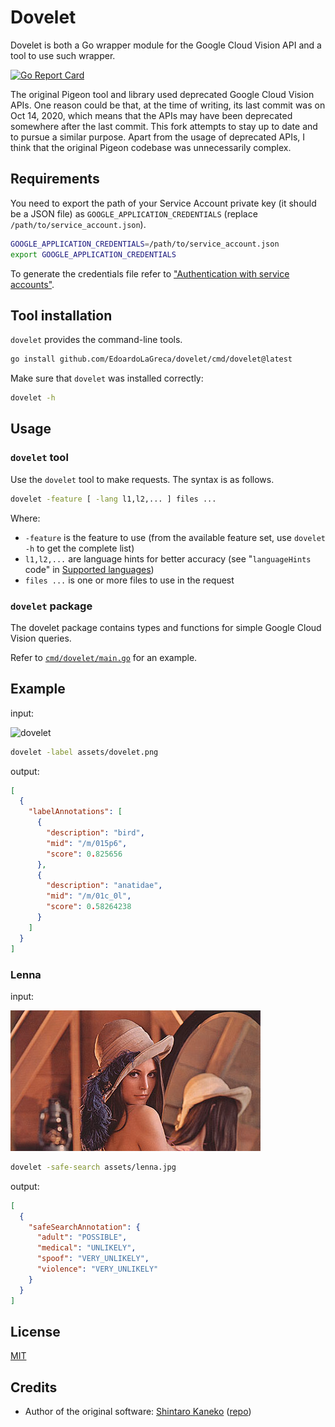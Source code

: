 # Dovelet

Dovelet is both a Go wrapper module for the Google Cloud Vision API and a tool to use such wrapper.

[![Go Report Card](https://goreportcard.com/badge/github.com/EdoardoLaGreca/dovelet)](https://goreportcard.com/report/github.com/EdoardoLaGreca/dovelet)

The original Pigeon tool and library used deprecated Google Cloud Vision APIs. One reason could be that, at the time of writing, its last commit was on Oct 14, 2020, which means that the APIs may have been deprecated somewhere after the last commit. This fork attempts to stay up to date and to pursue a similar purpose. Apart from the usage of deprecated APIs, I think that the original Pigeon codebase was unnecessarily complex.

## Requirements

You need to export the path of your Service Account private key (it should be a JSON file) as `GOOGLE_APPLICATION_CREDENTIALS` (replace `/path/to/service_account.json`).

```sh
GOOGLE_APPLICATION_CREDENTIALS=/path/to/service_account.json
export GOOGLE_APPLICATION_CREDENTIALS
```

To generate the credentials file refer to ["Authentication with service accounts"](https://cloud.google.com/vision/docs/setup#sa).

## Tool installation

`dovelet` provides the command-line tools.

```sh
go install github.com/EdoardoLaGreca/dovelet/cmd/dovelet@latest
```

Make sure that `dovelet` was installed correctly:

```sh
dovelet -h
```

## Usage

### `dovelet` tool

Use the `dovelet` tool to make requests. The syntax is as follows.

```sh
dovelet -feature [ -lang l1,l2,... ] files ...
```

Where:
- `-feature` is the feature to use (from the available feature set, use `dovelet -h` to get the complete list)
- `l1,l2,...` are language hints for better accuracy (see "`languageHints` code" in [Supported languages](https://cloud.google.com/vision/docs/languages#supported-langs))
- `files ...` is one or more files to use in the request

<!-- TODO: make new gif -->
<!-- ![pigeon-cmd](https://raw.githubusercontent.com/kaneshin/pigeon/main/assets/pigeon-cmd.gif) -->

### `dovelet` package

The dovelet package contains types and functions for simple Google Cloud Vision queries.

Refer to [`cmd/dovelet/main.go`](cmd/dovelet/main.go) for an example.

## Example

input:

![dovelet](https://raw.githubusercontent.com/EdoardoLaGreca/dovelet/main/assets/dovelet.png)

```sh
dovelet -label assets/dovelet.png
```

output:

```json
[
  {
    "labelAnnotations": [
      {
        "description": "bird",
        "mid": "/m/015p6",
        "score": 0.825656
      },
      {
        "description": "anatidae",
        "mid": "/m/01c_0l",
        "score": 0.58264238
      }
    ]
  }
]
```


### Lenna

input:

![lenna](https://raw.githubusercontent.com/EdoardoLaGreca/dovelet/main/assets/lenna.jpg)

```sh
dovelet -safe-search assets/lenna.jpg
```

output:

```json
[
  {
    "safeSearchAnnotation": {
      "adult": "POSSIBLE",
      "medical": "UNLIKELY",
      "spoof": "VERY_UNLIKELY",
      "violence": "VERY_UNLIKELY"
    }
  }
]
```

## License

[MIT](LICENSE)

## Credits

- Author of the original software: [Shintaro Kaneko](https://github.com/kaneshin) ([repo](https://github.com/kaneshin/pigeon))
